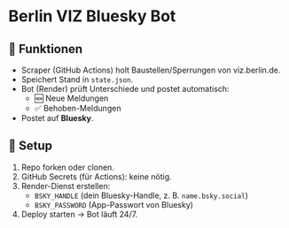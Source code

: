 # Berlin VIZ Bluesky Bot

## 🔧 Funktionen
- Scraper (GitHub Actions) holt Baustellen/Sperrungen von viz.berlin.de.
- Speichert Stand in `state.json`.
- Bot (Render) prüft Unterschiede und postet automatisch:
  - 🆕 Neue Meldungen
  - ✅ Behoben-Meldungen
- Postet auf **Bluesky**.

## 🚀 Setup
1. Repo forken oder clonen.
2. GitHub Secrets (für Actions): keine nötig.
3. Render-Dienst erstellen:
   - `BSKY_HANDLE` (dein Bluesky-Handle, z. B. `name.bsky.social`)
   - `BSKY_PASSWORD` (App-Passwort von Bluesky)
4. Deploy starten → Bot läuft 24/7.

